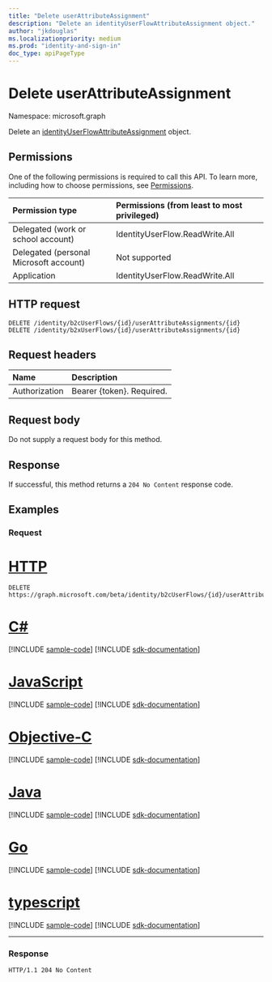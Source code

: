 ```yaml
---
title: "Delete userAttributeAssignment"
description: "Delete an identityUserFlowAttributeAssignment object."
author: "jkdouglas"
ms.localizationpriority: medium
ms.prod: "identity-and-sign-in"
doc_type: apiPageType
---
```


# Delete userAttributeAssignment

Namespace: microsoft.graph

Delete an [identityUserFlowAttributeAssignment](../resources/identityuserflowattributeassignment.md) object.

## Permissions

One of the following permissions is required to call this API. To learn more, including how to choose permissions, see [Permissions](/graph/permissions-reference).

|Permission type|Permissions (from least to most privileged)|
|:---|:---|
|Delegated (work or school account)|IdentityUserFlow.ReadWrite.All|
|Delegated (personal Microsoft account)|Not supported|
|Application|IdentityUserFlow.ReadWrite.All|

## HTTP request

<!-- {
  "blockType": "ignored"
}
-->

``` http
DELETE /identity/b2cUserFlows/{id}/userAttributeAssignments/{id}
DELETE /identity/b2xUserFlows/{id}/userAttributeAssignments/{id}
```

## Request headers

|Name|Description|
|:---|:---|
|Authorization|Bearer {token}. Required.|

## Request body

Do not supply a request body for this method.

## Response

If successful, this method returns a `204 No Content` response code.

## Examples

### Request


# [HTTP](#tab/http)
<!-- {
  "blockType": "request",
  "name": "delete_userattributeassignments_from_b2cidentityuserflow"
}
-->

``` http
DELETE https://graph.microsoft.com/beta/identity/b2cUserFlows/{id}/userAttributeAssignments/{id}
```
# [C#](#tab/csharp)
[!INCLUDE [sample-code](../includes/snippets/csharp/delete-userattributeassignments-from-b2cidentityuserflow-csharp-snippets.md)]
[!INCLUDE [sdk-documentation](../includes/snippets/snippets-sdk-documentation-link.md)]

# [JavaScript](#tab/javascript)
[!INCLUDE [sample-code](../includes/snippets/javascript/delete-userattributeassignments-from-b2cidentityuserflow-javascript-snippets.md)]
[!INCLUDE [sdk-documentation](../includes/snippets/snippets-sdk-documentation-link.md)]

# [Objective-C](#tab/objc)
[!INCLUDE [sample-code](../includes/snippets/objc/delete-userattributeassignments-from-b2cidentityuserflow-objc-snippets.md)]
[!INCLUDE [sdk-documentation](../includes/snippets/snippets-sdk-documentation-link.md)]

# [Java](#tab/java)
[!INCLUDE [sample-code](../includes/snippets/java/delete-userattributeassignments-from-b2cidentityuserflow-java-snippets.md)]
[!INCLUDE [sdk-documentation](../includes/snippets/snippets-sdk-documentation-link.md)]

# [Go](#tab/go)
[!INCLUDE [sample-code](../includes/snippets/go/delete-userattributeassignments-from-b2cidentityuserflow-go-snippets.md)]
[!INCLUDE [sdk-documentation](../includes/snippets/snippets-sdk-documentation-link.md)]

# [typescript](#tab/typescript)
[!INCLUDE [sample-code](../includes/snippets/typescript/delete-userattributeassignments-from-b2cidentityuserflow-typescript-snippets.md)]
[!INCLUDE [sdk-documentation](../includes/snippets/snippets-sdk-documentation-link.md)]

---


### Response

<!-- {
  "blockType": "response",
  "truncated": true
}
-->

``` http
HTTP/1.1 204 No Content
```
